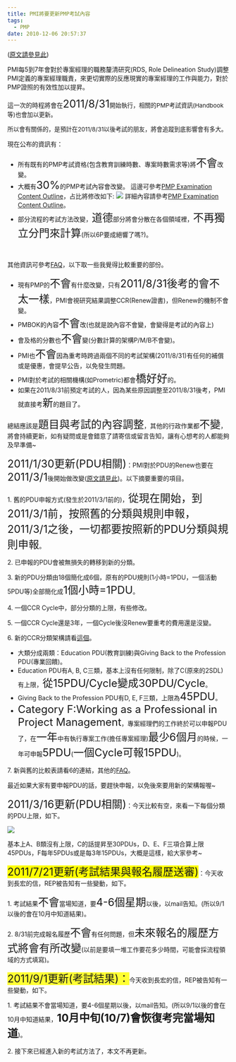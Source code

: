 ```yaml
---
title: PMI將要更新PMP考試內容
tags:
  - PMP
date: 2010-12-06 20:57:37
---
```


([原文請參見此](http://www.pmi.org/en/Certification/Project-Management-Professional-PMP/Updates-to-PMP-Certification-Exam/PMP-Role-Delineation-Study.aspx))

PMI每5到7年會對於專案經理的職務釐清研究(RDS, Role Delineation Study)調整PMI定義的專案經理職責，來更切實際的反應現實的專案經理的工作與能力，對於PMP證照的有效性加以提昇。

這一次的時程將會在<span style="font-size: 18pt;">2011/8/31<span style="font-size: 10pt;">開始執行</span></span><span style="font-size: 18pt;"><span style="font-size: 10pt;">，相關的PMP考試資訊(Handbook等)也會加以更新。</span></span>

<span style="font-size: 18pt;"><span style="font-size: 10pt;">所以會有關係的，是預計在2011/8/31以後考試的朋友，將會追蹤到底影響會有多大。</span></span>

現在公布的資訊有：

*   所有既有的PMP考試資格(包含教育訓練時數、專案時數需求等)將<span style="font-size: 18pt;">不會</span>改變。
*   大概有<span style="font-size: 18pt;">30%</span>的PMP考試內容會改變。
這邊可參考[PMP Examination Content Outline](http://www.pmi.org/en/Certification/Project-Management-Professional-PMP/Updates-to-PMP-Certification-Exam/~/media/PDF/Certifications/PMP%20Examination%20Content%20Outline_2010.ashx)，占比將修改如下:
![](http://e.blog.xuite.net/e/2/3/2/11844378/blog_1638788/txt/40654012/0.jpg)
詳細內容請參考[PMP Examination Content Outline](http://www.pmi.org/en/Certification/Project-Management-Professional-PMP/Updates-to-PMP-Certification-Exam/~/media/PDF/Certifications/PMP%20Examination%20Content%20Outline_2010.ashx)。
*   部分流程的考試方法改變，<span style="font-size: 18pt;">道德</span>部分將會分散在各個領域裡，<span style="font-size: 18pt;">不再獨立分門來計算</span>(所以6P要成絕響了嗎?)。

&nbsp;

其他資訊可參考[FAQ](http://www.pmi.org/Certification/Project-Management-Professional-PMP/~/media/PDF/Certifications/PMP%20Update%20and%20RDS%20FAQs%20-final.ashx)，以下取一些我覺得比較重要的部份。

*   現有PMP的<span style="font-size: 18pt;">不會</span>有什麼改變，只有<span style="font-size: 18pt;">2011/8/31後考的會不太一樣</span>，PMI會視研究結果調整CCR(Renew證書)，但Renew的機制不會變。
*   PMBOK的內容<span style="font-size: 18pt;">不會</span>改(也就是說內容不會變，會變得是考試的內容上)
*   會及格的分數也<span style="font-size: 18pt;">不會</span>變(分數計算的架構P/M/B不會變)。
*   PMI也<span style="font-size: 18pt;">不會</span>因為重考時跨過兩個不同的考試架構(2011/8/31)有任何的補償或是優惠，會提早公告，以免發生問題。
*   PMI對於考試的相關機構(如Prometric)都會<span style="font-size: 18pt;">橋好好</span>的。
*   如果在2011/8/31前預定考試的人，因為某些原因調整至2011/8/31後考，PMI就直接考<span style="font-size: 18pt;">新</span>的題目了。

總結應該是<span style="font-size: 18pt;">題目與考試的內容調整</span>，其他的行政作業都<span style="font-size: 18pt;">不變</span>，將會持續更新，如有疑問或是會錯意了請寄信或留言告知，讓有心想考的人都能夠及早準備~

<span style="font-size: 18pt;"><span style="background-color: #ffffff;">2011/1/30更新(PDU相關)</span></span>：PMI對於PDU的Renew也要在<span style="font-size: 18pt;">2011/3/1</span>後開始做改變([原文請見此](http://www.pmi.org/GLOBALS/PDU-Updated-Category-Structure-Implementation.aspx))。以下摘要重要的項目。

1\. 舊的PDU申報方式(發生於2011/3/1前的)，<span style="font-size: 18pt;">從現在開始，到2011/3/1前，按照舊的分類與規則申報，2011/3/1之後，一切都要按照新的PDU分類與規則申報</span>。

2\. 已申報的PDU會被無損失的轉移到新的分類。

3\. 新的PDU分類由18個簡化成6個，原有的PDU規則(1小時=1PDU，一個活動5PDU等)全部簡化成<span style="font-size: 18pt;">1個小時=1PDU</span>。

4\. 一個CCR Cycle中，部分分類的上限，有些修改。

5\. 一個CCR Cycle還是3年，一個Cycle後沒Renew要重考的費用還是沒變。

6\. 新的CCR分類架構請看[這個](http://www.pmi.org/GLOBALS/~/media/Files/PDF/Certification/PDU%20CategStructure_Final.ashx)。

*   大類分成兩類：Education PDU(教育訓練)與Giving Back to the Profession PDU(專業回饋)。
*   Education PDU有A, B, C三類，基本上沒有任何限制，除了C(原來的2SDL)有上限，<span style="font-size: 18pt;">從15PDU/Cycle變成30PDU/Cycle</span>。
*   Giving Back to the Profession PDU有D, E, F三類，上限為<span style="font-size: 18pt;">45PDU</span>。
*   <span style="font-size: 18pt;">Category F:Working as a Professional in Project Management</span>，專案經理們的工作終於可以申報PDU了，在<span style="font-size: 18pt;">一年</span>中有執行專案工作(擔任專案經理)<span style="font-size: 18pt;">最少6個月</span>的時候，一年可申報<span style="font-size: 18pt;">5PDU</span>(<span style="font-size: 18pt;">一個Cycle可報15PDU</span>)。

7\. 新與舊的比較表請看6的連結，其他的[FAQ](http://www.pmi.org/GLOBALS/~/media/Files/PDF/Certification/PMI-000%20CCRS%20Customer%20CareFAQ.ashx)。

最近如果大家有要申報PDU的話，要趕快申報，以免後來要用新的架構報喔~

<span style="font-size: 18pt;">2011/3/16更新(PDU相關)</span>：今天比較有空，來看一下每個分類的PDU上限，如下。

![](http://e.blog.xuite.net/e/2/3/2/11844378/blog_1638788/txt/40654012/6.png)

基本上A、B類沒有上限，C的話提昇至30PDUs，D、E、F三項合算上限45PDUs，F每年5PDUs或是每3年15PDUs，大概是這樣，給大家參考~

<span style="font-size: 18pt; background-color: #ffff00;">2011/7/21更新(考試結果與報名履歷送審)</span>：今天收到長宏的信，REP被告知有一些變動，如下。

1\. 考試結果<span style="font-size: 18pt;">不會</span>當場知道，要<span style="font-size: 18pt;">4-6個星期</span>以後，以mail告知。(所以9/1以後的會在10月中知道結果)。

2\. 8/31前完成報名履歷<span style="font-size: 18pt;">不會</span>有任何問題，但<span style="font-size: 18pt;">未來報名的履歷方式將會有所改變</span>(以前是要填一堆工作要花多少時間，可能會採流程領域的方式填寫)。

<span style="font-size: 18pt; background-color: #ffff33;">2011/9/1更新(考試結果)：</span>今天收到長宏的信，REP被告知有一些變動，如下。

1\. 考試結果<span>不會</span>當場知道，要<span>4-6個星期</span>以後，以mail告知。(所以9/1以後的會在10月中知道結果，**<span style="font-size: 18pt;">10月中旬(10/7)會恢復考完當場知道</span>**)。

2\. 接下來已經進入新的考試方法了，本文不再更新。